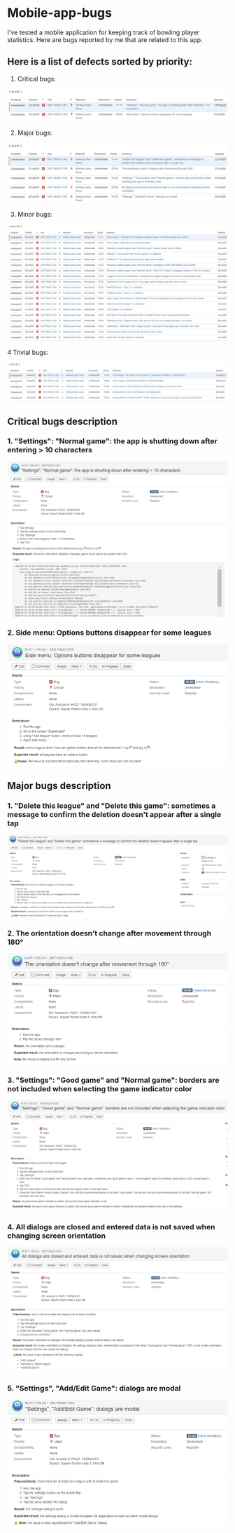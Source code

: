 # Mobile-app-bugs

I've tested a mobile application for keeping track of bowling player statistics. Here are bugs reported by me that are related to this app.

## Here is a list of defects sorted by priority:

   1. Critical bugs:
   
![Image alt](https://github.com/anna1799/Mobile-app-screenshots/raw/master/critical.jpg)

   2. Major bugs:
   
![Image alt](https://github.com/anna1799/Mobile-app-screenshots/raw/master/major.jpg)

   3. Minor bugs:
   
![Image alt](https://github.com/anna1799/Mobile-app-screenshots/raw/master/minor.jpg)

   4 Trivial bugs:
   
![Image alt](https://github.com/anna1799/Mobile-app-screenshots/raw/master/trivial.jpg)

## Critical bugs description

  ### 1. "Settings": "Normal game": the app is shutting down after entering > 10 characters
  
  ![Image alt](https://github.com/anna1799/Mobile-app-screenshots/raw/master/shutting_down_10_characters.jpg)
  
  ### 2. Side menu: Options buttons disappear for some leagues
  
  ![Image alt](https://github.com/anna1799/Mobile-app-screenshots/raw/master/option_buttons_disappear.jpg)
  
## Major bugs description

 ### 1. "Delete this league" and "Delete this game": sometimes a message to confirm the deletion doesn't appear after a single tap
  
  ![Image alt](https://github.com/anna1799/Mobile-app-screenshots/raw/master/confirm_deletion_single_tap.jpg)
 
 ### 2. The orientation doesn't change after movement through 180°
  
  ![Image alt](https://github.com/anna1799/Mobile-app-screenshots/raw/master/180.jpg)
  
 ### 3. "Settings": "Good game" and "Normal game": borders are not included when selecting the game indicator color	
  
  ![Image alt](https://github.com/anna1799/Mobile-app-screenshots/raw/master/borders.jpg)
  
 ### 4. All dialogs are closed and entered data is not saved when changing screen orientation		
  
  ![Image alt](https://github.com/anna1799/Mobile-app-screenshots/raw/master/dialogs_closed_screen_orientation.jpg)
  
 ### 5. "Settings", "Add/Edit Game": dialogs are modal		
  
  ![Image alt](https://github.com/anna1799/Mobile-app-screenshots/raw/master/dialogs_modal.jpg)
 
